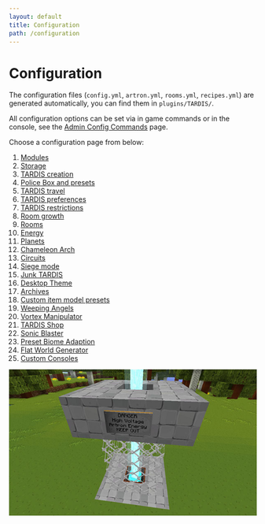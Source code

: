 ```yaml
---
layout: default
title: Configuration
path: /configuration
---
```


# Configuration

The configuration files (`config.yml`, `artron.yml`, `rooms.yml`, `recipes.yml`) are generated automatically, you can find them
in `plugins/TARDIS/`.

All configuration options can be set via in game commands or in the console, see
the [Admin Config Commands](/commands/config) page.

Choose a configuration page from below:

1. [Modules](../modules)
2. [Storage](configuration-storage)
3. [TARDIS creation](configuration-creation)
4. [Police Box and presets](configuration-preset)
5. [TARDIS travel](configuration-travel)
6. [TARDIS preferences](configuration-prefs)
7. [TARDIS restrictions](configuration-allow)
8. [Room growth](configuration-growth)
9. [Rooms](configuration-rooms)
10. [Energy](configuration-energy)
11. [Planets](configuration-planets)
12. [Chameleon Arch](../chameleon-arch#chameleon-arch-configuration)
13. [Circuits](../circuit-use#configuration-options)
14. [Siege mode](../siege-mode#configuration)
15. [Junk TARDIS](../junk-tardis#config-options)
16. [Desktop Theme](../desktop-theme#config-options)
17. [Archives](../archive#config-options)
18. [Custom item model presets](../custom-model-presets)
19. [Weeping Angels](configuration-monsters)
20. [Vortex Manipulator](../modules/vortex-manipulator#configuration)
21. [TARDIS Shop](../modules/tardis-shop#config-options)
22. [Sonic Blaster](../modules/sonic-blaster#configuration)
23. [Preset Biome Adaption](../adaptive-presets)
24. [Flat World Generator](../modules/generators#configurable-flat-world)
25. [Custom Consoles](../custom-consoles)

![Recharger](/images/docs/recharger.jpg)

